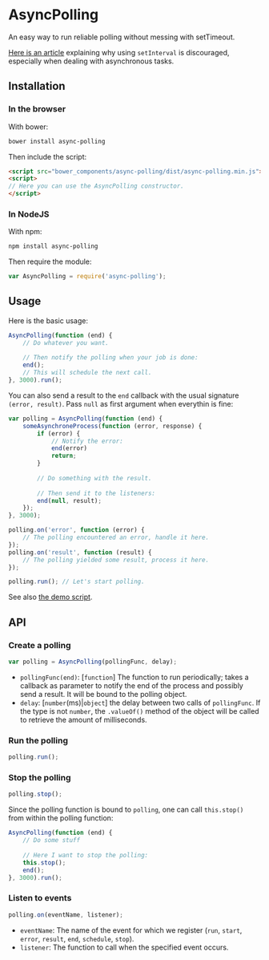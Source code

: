 # AsyncPolling

An easy way to run reliable polling without messing with setTimeout.

[Here is an article](http://zetafleet.com/blog/why-i-consider-setinterval-harmful) explaining why using `setInterval` is discouraged, especially when dealing with asynchronous tasks.

## Installation

### In the browser

With bower:

```bash
bower install async-polling
```

Then include the script:

```html
<script src="bower_components/async-polling/dist/async-polling.min.js"></script>
<script>
// Here you can use the AsyncPolling constructor.
</script>
```

### In NodeJS

With npm:

```bash
npm install async-polling
```

Then require the module:
```js
var AsyncPolling = require('async-polling');
```

## Usage

Here is the basic usage:

```js
AsyncPolling(function (end) {
    // Do whatever you want.
        
    // Then notify the polling when your job is done:
    end();
    // This will schedule the next call.
}, 3000).run();
```

You can also send a result to the `end` callback with the usual signature `(error, result)`. Pass `null` as first argument when everythin is fine:
```js
var polling = AsyncPolling(function (end) {
    someAsynchroneProcess(function (error, response) {
        if (error) {
            // Notify the error:
            end(error)
            return;
        }
        
        // Do something with the result.
        
        // Then send it to the listeners:
        end(null, result);
    });
}, 3000);

polling.on('error', function (error) {
    // The polling encountered an error, handle it here.
});
polling.on('result', function (result) {
    // The polling yielded some result, process it here.
});

polling.run(); // Let's start polling.
```

See also [the demo script](https://github.com/cGuille/async-polling/blob/master/demo/demo.js).

## API

### Create a polling

```js
var polling = AsyncPolling(pollingFunc, delay);
```

- `pollingFunc(end)`: [`function`] The function to run periodically; takes a callback as parameter to notify the end of the process and possibly send a result. It will be bound to the polling object.
- `delay`: [`number`(ms)|`object`] the delay between two calls of `pollingFunc`. If the type is not `number`, the `.valueOf()` method of the object will be called to retrieve the amount of milliseconds.

### Run the polling

```js
polling.run();
```

### Stop the polling

```js
polling.stop();
```

Since the polling function is bound to `polling`, one can call `this.stop()` from within the polling function:
```js
AsyncPolling(function (end) {
    // Do some stuff
    
    // Here I want to stop the polling:
    this.stop();
    end();
}, 3000).run();
```

### Listen to events

```js
polling.on(eventName, listener);
```

- `eventName`: The name of the event for which we register (`run`, `start`, `error`, `result`, `end`, `schedule`, `stop`).
- `listener`: The function to call when the specified event occurs.
